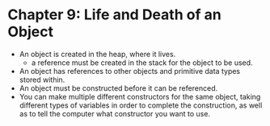 ﻿# Chapter 9: Life and Death of an Object
- An object is created in the heap, where it lives. 
	* a reference must be created in the stack for the object to be used.
- An object has references to other objects and primitive data types stored within.
- An object must be constructed before it can be referenced.
- You can make multiple different constructors for the same object, taking different types of variables in order to complete the construction, as well as to tell the computer what constructor you want to use.
